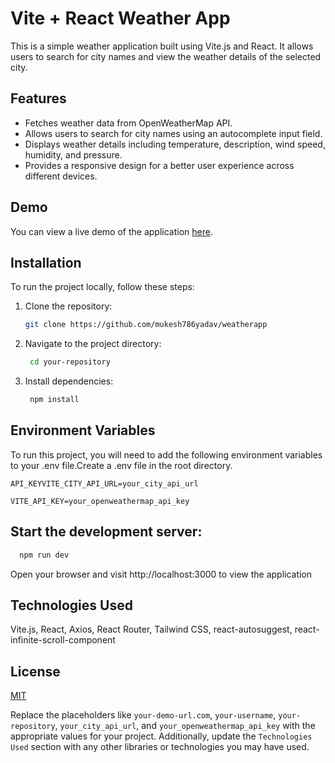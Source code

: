 # Vite + React Weather App

This is a simple weather application built using Vite.js and React. It allows users to search for city names and view the weather details of the selected city.

## Features

- Fetches weather data from OpenWeatherMap API.
- Allows users to search for city names using an autocomplete input field.
- Displays weather details including temperature, description, wind speed, humidity, and pressure.
- Provides a responsive design for a better user experience across different devices.

## Demo

You can view a live demo of the application [here](https://weatherapp-ecru-three.vercel.app/).

## Installation

To run the project locally, follow these steps:

1. Clone the repository:

   ```bash
   git clone https://github.com/mukesh786yadav/weatherapp

2. Navigate to the project directory:  

   ```bash
    cd your-repository
3. Install dependencies:  

   ```bash
    npm install

## Environment Variables

To run this project, you will need to add the following environment variables to your .env file.Create a .env file in the root directory.

`API_KEYVITE_CITY_API_URL=your_city_api_url`

`VITE_API_KEY=your_openweathermap_api_key`


## Start the development server:



```bash
  npm run dev
```

Open your browser and visit http://localhost:3000 to view the application


## Technologies Used

Vite.js,
React,
Axios,
React Router,
Tailwind CSS,
react-autosuggest,
react-infinite-scroll-component




## License

[MIT](https://choosealicense.com/licenses/mit/)

Replace the placeholders like `your-demo-url.com`, `your-username`, `your-repository`, `your_city_api_url`, and `your_openweathermap_api_key` with the appropriate values for your project. Additionally, update the `Technologies Used` section with any other libraries or technologies you may have used.


